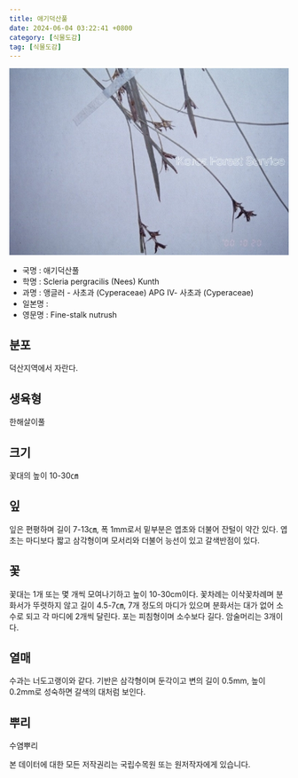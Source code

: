 ```yaml
---
title: 애기덕산풀
date: 2024-06-04 03:22:41 +0800
category: [식물도감]
tag: [식물도감]
---
```




![애기덕산풀](/assets/img/fileUpload/plants/basic/Cyperaceae/Scleria/5606/1_th2.JPG)
- 국명 : 애기덕산풀
- 학명 : Scleria pergracilis (Nees) Kunth
- 과명 : 앵글러 - 사초과 (Cyperaceae) APG Ⅳ- 사초과 (Cyperaceae)
- 일본명 : 
- 영문명 : Fine-stalk nutrush


## 분포
덕산지역에서 자란다.
## 생육형
한해살이풀 
## 크기
꽃대의 높이 10-30㎝
## 잎
잎은 편평하며 길이 7-13㎝, 폭 1mm로서 밑부분은 엽초와 더불어 잔털이 약간 있다. 엽초는 마디보다 짧고 삼각형이며 모서리와 더불어 능선이 있고 갈색반점이 있다.
## 꽃
꽃대는 1개 또는 몇 개씩 모여나기하고 높이 10-30cm이다. 꽃차례는 이삭꽃차례며 분화서가 뚜렷하지 않고 길이 4.5-7㎝, 7개 정도의 마디가 있으며 분화서는 대가 없어 소수로 되고 각 마디에 2개씩 달린다. 포는 피침형이며 소수보다 길다. 암술머리는 3개이다.
## 열매
수과는 너도고랭이와 같다. 기반은 삼각형이며 둔각이고 변의 길이 0.5mm, 높이 0.2mm로 성숙하면 갈색의 대처럼 보인다.
## 뿌리
수염뿌리






본 데이터에 대한 모든 저작권리는 국립수목원 또는 원저작자에게 있습니다.
